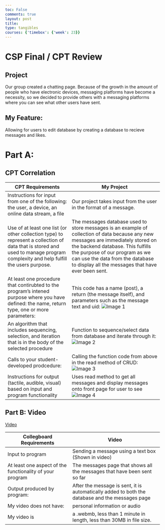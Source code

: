 ```yaml
---
toc: False
comments: true
layout: post 
title: 
type: tangibles
courses: {'timebox': {'week': 23}}
---
```

# CSP Final / CPT Review


## Project
Our group created a chatting page. Because of the growth in the amount of people who have electronic devices, messaging platforms have become a necessity, so we decided to provide others with a messaging platforms where you can see what other users have sent.

## My Feature:
Allowing for users to edit database by creating a database to recieve messages and likes.

# Part A:

## CPT Correlation

| CPT Requirements | My Project |
|------------------|------------------|
| Instructions for input from one of the following: the user, a device, an online data stream, a file | Our project takes input from the user in the format of a message. |
| Use of at least one list (or other collection type) to represent a collection of data that is stored and used to manage program complexity and help fulfill the users purpose. | The messages database used to store messages is an example of collection of data because any new messages are immediately stored on the backend database. This fulfills the purpose of our program as we can use the data from the database to display all the messages that have ever been sent. |
| At least one procedure that contirubted to the program’s intened purpose where you have defined: the name, return type, one or more parameters: | This code has a name (post), a return (the message itself), and parameters such as the message text and uid: ![Image 1](/student/images/cpt-final-1.png) |
| An algorithm that includes sequencing, selection, and iteration that is in the body of the selected procedure | Function to sequence/select data from database and iterate through it: ![Image 2](/student/images/cpt-final-2.png) |
| Calls to your student-developed prodcedure: | Calling the function code from above in the read method of CRUD: ![Image 3](/student/images/cpt-final-3.png) |
| Instructions for output (tactile, audible, visual) based on input and program functionality | Uses read method to get all messages and display messages onto front page for user to see![Image 4](/student/images/cpt-final-4.png) |

## Part B: Video
[Video](https://drive.google.com/file/d/1kFGzLO6gLRhiHDb6hm57EX7dUyWYtk6t/view?usp=sharing)


| Collegboard Requirements | Video |
|------------------|------------------|
| Input to program  | Sending a message using a text box (Shown in video)  |
| At least one aspect of the functionality of your program | The messages page that shows all the messages that have been sent so far  |
| Output produced by program:  | After the message is sent, it is automatically added to both the database and the messages page |
| My video does not have: | personal information or audio  |
| My video is | a .webmb, less than 1 minute in length, less than 30MB in file size.  |